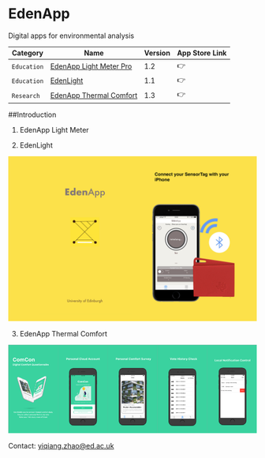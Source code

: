 # EdenApp
Digital apps for environmental analysis

| Category        | Name          | Version  | App Store Link
| -------------   |----------------| -----| ------|
| `Education` | [EdenApp Light Meter Pro](https://apps.apple.com/gb/app/edenapp-light-meter-pro/id1301790579) | 1.2 | :point_right:|
| `Education`| [EdenLight](https://apps.apple.com/gb/app/edenlight/id1171769299)      |   1.1 |:point_right:|
| `Research`| [EdenApp Thermal Comfort](https://apps.apple.com/gb/app/comcon-thermal-comfort/id1444880895)|    1.3 |:point_right:|

##Introduction
1. EdenApp Light Meter


2. EdenLight
<p align="center">
  <img src="/images/edenlight.png"  width="600"/>
</p>

3. EdenApp Thermal Comfort
<p align="center">
  <img src="/images/comcon.png"  width="600"/>
</p>


Contact: yiqiang.zhao@ed.ac.uk


